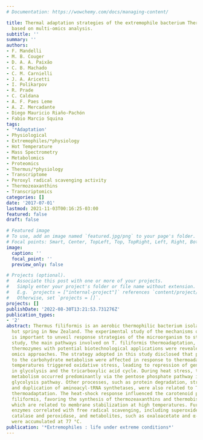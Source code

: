 ```yaml
---
# Documentation: https://wowchemy.com/docs/managing-content/

title: Thermal adaptation strategies of the extremophile bacterium Thermus filiformis
  based on multi-omics analysis.
subtitle: ''
summary: ''
authors:
- F. Mandelli
- M. B. Couger
- D. A. A. Paixão
- C. B. Machado
- C. M. Carnielli
- J. A. Aricetti
- I. Polikarpov
- R. Prade
- C. Caldana
- A. F. Paes Leme
- A. Z. Mercadante
- Diego Mauricio Riaño-Pachón
- Fabio Marcio Squina
tags:
- '*Adaptation'
- Physiological
- Extremophiles/*physiology
- Hot Temperature
- Mass Spectrometry
- Metabolomics
- Proteomics
- Thermus/*physiology
- Transcriptome
- Peroxyl radical scavenging activity
- Thermozeaxanthins
- Transcriptomics
categories: []
date: '2017-07-01'
lastmod: 2021-11-03T00:16:25-03:00
featured: false
draft: false

# Featured image
# To use, add an image named `featured.jpg/png` to your page's folder.
# Focal points: Smart, Center, TopLeft, Top, TopRight, Left, Right, BottomLeft, Bottom, BottomRight.
image:
  caption: ''
  focal_point: ''
  preview_only: false

# Projects (optional).
#   Associate this post with one or more of your projects.
#   Simply enter your project's folder or file name without extension.
#   E.g. `projects = ["internal-project"]` references `content/project/deep-learning/index.md`.
#   Otherwise, set `projects = []`.
projects: []
publishDate: '2022-08-30T13:21:53.731276Z'
publication_types:
- '2'
abstract: Thermus filiformis is an aerobic thermophilic bacterium isolated from a
  hot spring in New Zealand. The experimental study of the mechanisms of thermal adaptation
  is important to unveil response strategies of the microorganism to stress. In this
  study, the main pathways involved on T. filiformis thermoadaptation, as well as,
  thermozymes with potential biotechnological applications were revealed based on
  omics approaches. The strategy adopted in this study disclosed that pathways related
  to the carbohydrate metabolism were affected in response to thermoadaptation. High
  temperatures triggered oxidative stress, leading to repression of genes involved
  in glycolysis and the tricarboxylic acid cycle. During heat stress, the glucose
  metabolism occurred predominantly via the pentose phosphate pathway instead of the
  glycolysis pathway. Other processes, such as protein degradation, stringent response,
  and duplication of aminoacyl-tRNA synthetases, were also related to T. filiformis
  thermoadaptation. The heat-shock response influenced the carotenoid profile of T.
  filiformis, favoring the synthesis of thermozeaxanthins and thermobiszeaxanthins,
  which are related to membrane stabilization at high temperatures. Furthermore, antioxidant
  enzymes correlated with free radical scavenging, including superoxide dismutase,
  catalase and peroxidase, and metabolites, such as oxaloacetate and α-ketoglutarate,
  were accumulated at 77 °C.
publication: '*Extremophiles : life under extreme conditions*'
---
```

